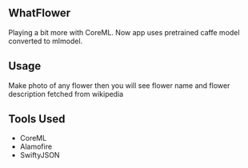 ## WhatFlower

Playing a bit more with CoreML.
Now app uses pretrained caffe model converted to mlmodel.

## Usage
Make photo of any flower then you will see flower name and flower description fetched from wikipedia

## Tools Used

* CoreML
* Alamofire
* SwiftyJSON

